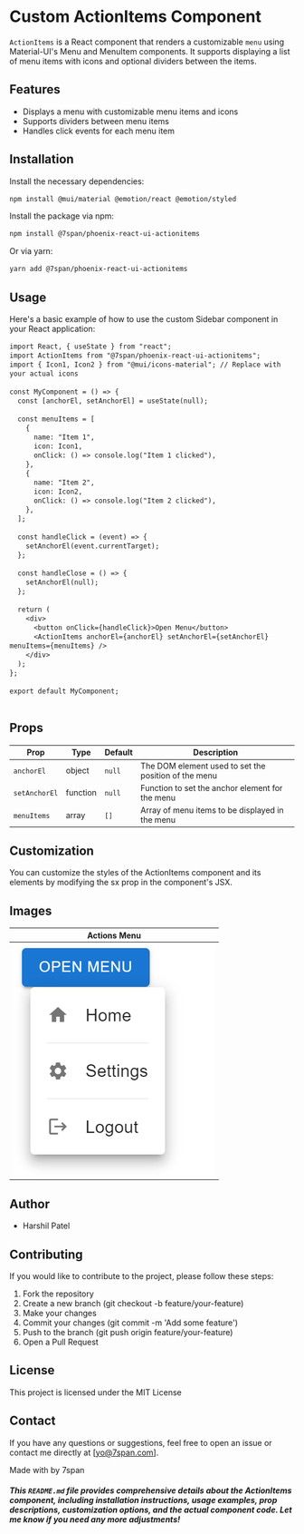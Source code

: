 # Custom ActionItems  Component

`ActionItems` is a React component that renders a customizable `menu` using Material-UI's Menu and MenuItem components. It supports displaying a list of menu items with icons and optional dividers between the items.


## Features

- Displays a menu with customizable menu items and icons
- Supports dividers between menu items
- Handles click events for each menu item

## Installation

Install the necessary dependencies:

```bash
npm install @mui/material @emotion/react @emotion/styled
```

Install the package via npm:

```bash
npm install @7span/phoenix-react-ui-actionitems
```

Or via yarn:
```bash
yarn add @7span/phoenix-react-ui-actionitems
```

## Usage
Here's a basic example of how to use the custom Sidebar component in your React application:

```
import React, { useState } from "react";
import ActionItems from "@7span/phoenix-react-ui-actionitems";
import { Icon1, Icon2 } from "@mui/icons-material"; // Replace with your actual icons

const MyComponent = () => {
  const [anchorEl, setAnchorEl] = useState(null);

  const menuItems = [
    {
      name: "Item 1",
      icon: Icon1,
      onClick: () => console.log("Item 1 clicked"),
    },
    {
      name: "Item 2",
      icon: Icon2,
      onClick: () => console.log("Item 2 clicked"),
    },
  ];

  const handleClick = (event) => {
    setAnchorEl(event.currentTarget);
  };

  const handleClose = () => {
    setAnchorEl(null);
  };

  return (
    <div>
      <button onClick={handleClick}>Open Menu</button>
      <ActionItems anchorEl={anchorEl} setAnchorEl={setAnchorEl} menuItems={menuItems} />
    </div>
  );
};

export default MyComponent;


```

## Props

| Prop          | Type     | Default | Description                                           |
|---------------|----------|---------|-------------------------------------------------------|
| `anchorEl`    | object   | `null`  | The DOM element used to set the position of the menu  |
| `setAnchorEl` | function | `null`  | Function to set the anchor element for the menu       |
| `menuItems`   | array    | `[]`    | Array of menu items to be displayed in the menu       |



## Customization
You can customize the styles of the ActionItems component and its elements by modifying the sx prop in the component's JSX.

## Images
| Actions Menu |
|:-:|
|![Action Image](https://github.com/akshay-7span/react-component-library/blob/VS-237/ActionItems/ActionItems.png)|

## Author
- Harshil Patel

## Contributing
If you would like to contribute to the project, please follow these steps:
1. Fork the repository
2. Create a new branch (git checkout -b feature/your-feature)
3. Make your changes
4. Commit your changes (git commit -m 'Add some feature')
5. Push to the branch (git push origin feature/your-feature)
6. Open a Pull Request


## License
This project is licensed under the MIT License

## Contact
If you have any questions or suggestions, feel free to open an issue or contact me directly at [yo@7span.com].


Made with by 7span
##### This `README.md` file provides comprehensive details about the ActionItems component, including installation instructions, usage examples, prop descriptions, customization options, and the actual component code. Let me know if you need any more adjustments!

